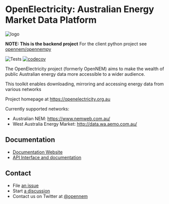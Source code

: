 # OpenElectricity: Australian Energy Market Data Platform

![logo](https://platform.openelectricity.org.au/oe_logo_full.png)

**NOTE: This is the backend project** For the client python project see [opennem/opennempy](https://github.com/opennem/opennempy)

![Tests](https://github.com/opennem/opennem/workflows/Tests/badge.svg) [![codecov](https://codecov.io/gh/opennem/opennem/branch/master/graph/badge.svg?token=HSJP632WBX)](https://codecov.io/gh/opennem/opennem)

The OpenElectricity project (formerly OpenNEM) aims to make the wealth of public Australian energy data more accessible to a wider audience.

This toolkit enables downloading, mirroring and accessing energy data from various networks

Project homepage at https://openelectricity.org.au

Currently supported networks:

- Australian NEM: https://www.nemweb.com.au/
- West Australia Energy Market: http://data.wa.aemo.com.au/

## Documentation

 - [Documentation Website](https://docs.openelectricity.org.au/)
 - [API Interface and documentation](https://api.openelectricity.org.au/v4/docs)

## Contact

 - File [an issue](https://github.com/opennem/opennem/issues)
 - Start [a discussion](https://github.com/opennem/opennem/discussions)
 - Contact us on Twitter at [@opennem](https://twitter.com/opennem)

